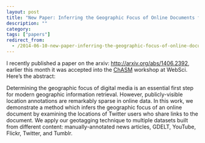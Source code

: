 ```yaml
---
layout: post
title: "New Paper: Inferring the Geographic Focus of Online Documents from Social Media Sharing Patterns"
description: ""
category: 
tags: ["papers"]
redirect_from:
  - /2014-06-10-new-paper-inferring-the-geographic-focus-of-online-documents-from-social-media-sharing-patterns.md
---
```



I recently published a paper on the arxiv: <http://arxiv.org/abs/1406.2392>, earlier this month it was accepted into the [ChASM](http://www.chasm.ws/) workshop at WebSci. Here’s the abstract:

Determining the geographic focus of digital media is an essential first step for modern geographic information retrieval. However, publicly-visible location annotations are remarkably sparse in online data. In this work, we demonstrate a method which infers the geographic focus of an online document by examining the locations of Twitter users who share links to the document.
We apply our geotagging technique to multiple datasets built from different content: manually-annotated news articles, GDELT, YouTube, Flickr, Twitter, and Tumblr. 